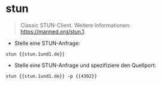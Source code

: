 # stun

> Classic STUN-Client.
> Weitere Informationen: <https://manned.org/stun.1>.

- Stelle eine STUN-Anfrage:

`stun {{stun.1und1.de}}`

- Stelle eine STUN-Anfrage und spezifiziere den Quellport:

`stun {{stun.1und1.de}} -p {{4302}}`
